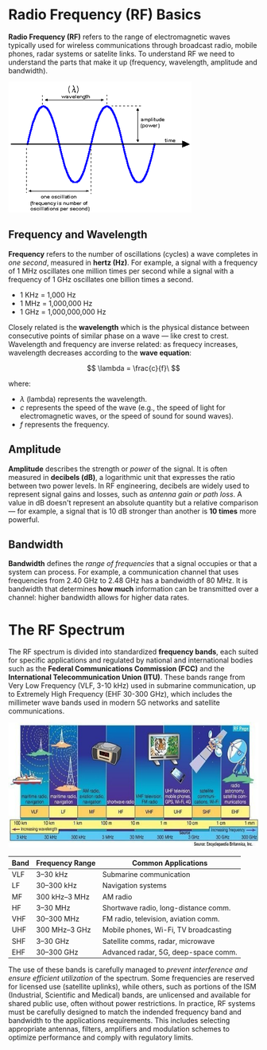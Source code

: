 # Radio Frequency (RF) Basics

**Radio Frequency (RF)** refers to the range of electromagnetic waves typically used for wireless communications through broadcast radio, mobile phones, radar systems or satelite links. To understand RF we need to understand the parts that make it up (frequency, wavelength, amplitude and bandwidth).

<img src="figures/radio-wave.gif" alt="radio waves" style="margin: auto 10;">

## Frequency and Wavelength

**Frequency** refers to the number of oscillations (cycles) a wave completes in *one second*, measured in **hertz (Hz)**. For example, a signal with a frequency of 1 MHz oscillates one million times per second while a signal with a frequency of 1 GHz oscillates one billion times a second. 

* 1 KHz = 1,000 Hz
* 1 MHz = 1,000,000 Hz
* 1 GHz = 1,000,000,000 Hz

Closely related is the **wavelength** which is the physical distance between consecutive points of similar phase on a wave — like crest to crest. Wavelength and frequency are inverse related: as frequecy increases, wavelength decreases according to the **wave equation**:

$$
\lambda = \frac{c}{f}\
$$

where:
* $\lambda$ (lambda) represents the wavelength.
* $c$ represents the speed of the wave (e.g., the speed of light for electromagnetic waves, or the speed of sound for sound waves).
* $f$ represents the frequency.

## Amplitude

**Amplitude** describes the strength or *power* of the signal. It is often measured in **decibels (dB)**, a logarithmic unit that expresses the ratio between two power levels. In RF engineering, decibels are widely used to represent signal gains and losses, such as *antenna gain or path loss*. A value in dB doesn't represent an absolute quantity but a relative comparison — for example, a signal that is 10 dB stronger than another is **10 times** more powerful.

## Bandwidth

**Bandwidth** defines the *range of frequencies* that a signal occupies or that a system can process. For example, a communication channel that uses frequencies from 2.40 GHz to 2.48 GHz has a bandwidth of 80 MHz. It is bandwidth that determines **how much** information can be transmitted over a channel: higher bandwidth allows for higher data rates.

# The RF Spectrum

The RF spectrum is divided into standardized **frequency bands**, each suited for specific applications and regulated by national and international bodies such as the **Federal Communications Commission (FCC)** and the **International Telecommunication Union (ITU)**. These bands range from Very Low Frequency (VLF, 3-10 kHz) used in submarine communication, up to Extremely High Frequency (EHF 30-300 GHz), which includes the millimeter wave bands used in modern 5G networks and satellite communications.

<img src="figures/RF-spectrums.jpg" alt="RF spectrum" style="margin: 10 auto;">

| Band | Frequency Range | Common Applications                   |
| ---- | --------------- | ------------------------------------- |
| VLF  | 3–30 kHz        | Submarine communication               |
| LF   | 30–300 kHz      | Navigation systems                    |
| MF   | 300 kHz–3 MHz   | AM radio                              |
| HF   | 3–30 MHz        | Shortwave radio, long-distance comm.  |
| VHF  | 30–300 MHz      | FM radio, television, aviation comm.  |
| UHF  | 300 MHz–3 GHz   | Mobile phones, Wi-Fi, TV broadcasting |
| SHF  | 3–30 GHz        | Satellite comms, radar, microwave     |
| EHF  | 30–300 GHz      | Advanced radar, 5G, deep-space comm.  |

The use of these bands is carefully managed to *prevent interference and ensure efficient utilization* of the spectrum. Some frequencies are reserved for licensed use (satellite uplinks), while others, such as portions of the ISM (Industrial, Scientific and Medical) bands, are unlicensed and available for shared public use, often without power restrictions. In practice, RF systems must be carefully designed to match the indended frequency band and bandwidth to the applications requirements. This includes selecting appropriate antennas, filters, amplifiers and modulation schemes to optimize performance and comply with regulatory limits.